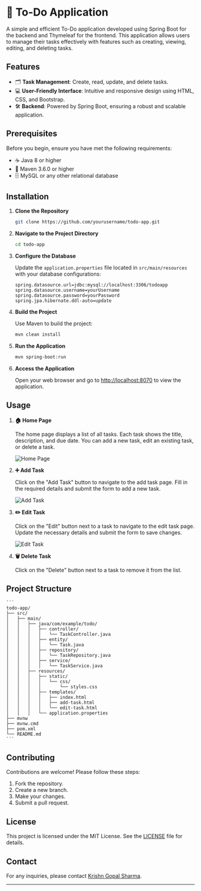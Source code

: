 # 📝 To-Do Application

A simple and efficient To-Do application developed using Spring Boot for the backend and Thymeleaf for the frontend. This application allows users to manage their tasks effectively with features such as creating, viewing, editing, and deleting tasks.

## Features

- 🗂️ **Task Management**: Create, read, update, and delete tasks.
- 💻 **User-Friendly Interface**: Intuitive and responsive design using HTML, CSS, and Bootstrap.
- 🛠️ **Backend**: Powered by Spring Boot, ensuring a robust and scalable application.

## Prerequisites

Before you begin, ensure you have met the following requirements:

- ☕ Java 8 or higher
- 🐍 Maven 3.6.0 or higher
- 🗄️ MySQL or any other relational database

## Installation

1. **Clone the Repository**

    ```bash
    git clone https://github.com/yourusername/todo-app.git
    ```

2. **Navigate to the Project Directory**

    ```bash
    cd todo-app
    ```

3. **Configure the Database**

    Update the `application.properties` file located in `src/main/resources` with your database configurations:

    ```properties
    spring.datasource.url=jdbc:mysql://localhost:3306/todoapp
    spring.datasource.username=yourUsername
    spring.datasource.password=yourPassword
    spring.jpa.hibernate.ddl-auto=update
    ```

4. **Build the Project**

    Use Maven to build the project:

    ```bash
    mvn clean install
    ```

5. **Run the Application**

    ```bash
    mvn spring-boot:run
    ```

6. **Access the Application**

    Open your web browser and go to [http://localhost:8070](http://localhost:8070) to view the application.

## Usage

1. **🏠 Home Page**

    The home page displays a list of all tasks. Each task shows the title, description, and due date. You can add a new task, edit an existing task, or delete a task.

    ![Home Page](screenshots/home_page.png)

2. **➕ Add Task**

    Click on the "Add Task" button to navigate to the add task page. Fill in the required details and submit the form to add a new task.

    ![Add Task](screenshots/add_task.png)

3. **✏️ Edit Task**

    Click on the "Edit" button next to a task to navigate to the edit task page. Update the necessary details and submit the form to save changes.

    ![Edit Task](screenshots/edit_task.png)

4. **🗑️ Delete Task**

    Click on the "Delete" button next to a task to remove it from the list.

## Project Structure

    ```
    todo-app/
    ├── src/
    │   ├── main/
    │   │   ├── java/com/example/todo/
    │   │   │   ├── controller/
    │   │   │   │   └── TaskController.java
    │   │   │   ├── entity/
    │   │   │   │   └── Task.java
    │   │   │   ├── repository/
    │   │   │   │   └── TaskRepository.java
    │   │   │   ├── service/
    │   │   │   │   └── TaskService.java
    │   │   ├── resources/
    │   │   │   ├── static/
    │   │   │   │   └── css/
    │   │   │   │       └── styles.css
    │   │   │   ├── templates/
    │   │   │   │   ├── index.html
    │   │   │   │   ├── add-task.html
    │   │   │   │   └── edit-task.html
    │   │   │   └── application.properties
    ├── mvnw
    ├── mvnw.cmd
    ├── pom.xml
    └── README.md
    ```

## Contributing

Contributions are welcome! Please follow these steps:

1. Fork the repository.
2. Create a new branch.
3. Make your changes.
4. Submit a pull request.

## License

This project is licensed under the MIT License. See the [LICENSE](LICENSE) file for details.

## Contact

For any inquiries, please contact [Krishn Gopal Sharma](mailto:panditgopal800@gmail.com).

---
